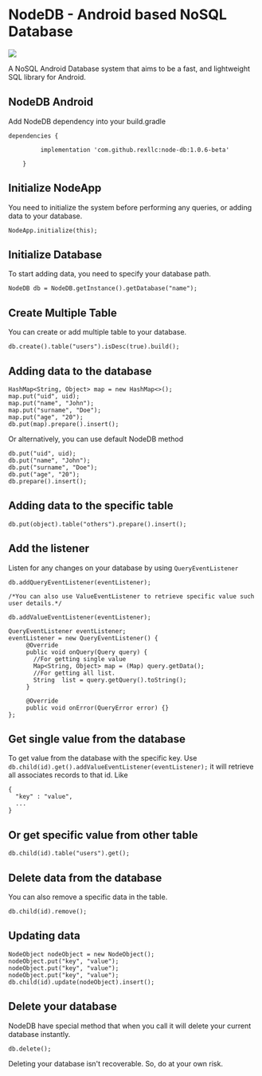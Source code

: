 # NodeDB - Android based NoSQL Database

[![](https://jitpack.io/v/rexllc/node-db.svg)](https://jitpack.io/#rexllc/node-db)

A NoSQL Android Database system that aims to be a fast, and lightweight SQL library for Android.

## NodeDB Android
Add NodeDB dependency into your build.gradle

```
dependencies {

	     implementation 'com.github.rexllc:node-db:1.0.6-beta'

	}
```
## Initialize NodeApp
You need to initialize the system before performing any queries, or adding data to your database.
```
NodeApp.initialize(this);
```
## Initialize Database
To start adding data, you need to specify your database path.
```
NodeDB db = NodeDB.getInstance().getDatabase("name");
```
## Create Multiple Table
You can create or add multiple table to your database.
```
db.create().table("users").isDesc(true).build();
```

## Adding data to the database
```
HashMap<String, Object> map = new HashMap<>();
map.put("uid", uid);
map.put("name", "John");
map.put("surname", "Doe");
map.put("age", "20");
db.put(map).prepare().insert();
```

Or alternatively, you can use default NodeDB method

```
db.put("uid", uid);
db.put("name", "John");
db.put("surname", "Doe");
db.put("age", "20");
db.prepare().insert();
```

## Adding data to the specific table

```
db.put(object).table("others").prepare().insert();
```

## Add the listener
Listen for any changes on your database by using `QueryEventListener`
```
db.addQueryEventListener(eventListener);

/*You can also use ValueEventListener to retrieve specific value such user details.*/

db.addValueEventListener(eventListener);

QueryEventListener eventListener;
eventListener = new QueryEventListener() {
     @Override
     public void onQuery(Query query) {
       //For getting single value
       Map<String, Object> map = (Map) query.getData();
       //For getting all list.
       String  list = query.getQuery().toString();
     }
     
     @Override
     public void onError(QueryError error) {}
};
```
## Get single value from the database
To get value from the database with the specific key.
Use `db.child(id).get().addValueEventListener(eventListener);`
it will retrieve all associates records to that id.
Like
```
{
  "key" : "value",
  ...
}
```
## Or get specific value from other table
```
db.child(id).table("users").get();
```
## Delete data from the database
You can also remove a specific data in the table.
```
db.child(id).remove();
```
## Updating data
```
NodeObject nodeObject = new NodeObject();
nodeObject.put("key", "value");
nodeObject.put("key", "value");
nodeObject.put("key", "value");
db.child(id).update(nodeObject).insert();
```
## Delete your database
NodeDB have special method that when you call it will delete your current database instantly.
```
db.delete();
```
Deleting your database isn't recoverable. So, do at your own risk.
